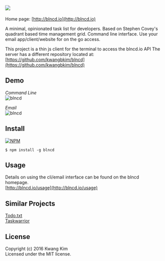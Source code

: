 # ![](http://blncd.io/assets/readme-logo.png)

Home page: [http://blncd.io](http://blncd.io)

A minimal, opinionated task list for developers.  Based on Stephen Covey's quadrant based time management grid.  Command line interface.  Use your email app/client/website for on the go access.

This project is a thin js client for the terminal to access the blncd.io API
The server has a different repository located at: [https://github.com/kwangbkim/blncd](https://github.com/kwangbkim/blncd)

## Demo
*Command Line*  
![blncd](http://blncd.io/assets/blncd-demo.gif)

*Email*  
![blncd](http://blncd.io/assets/email-demo.gif)

## Install

[![NPM](https://nodei.co/npm/blncd.png?downloads=true)](https://nodei.co/npm/blncd/)

```
$ npm install -g blncd
```

## Usage
Details on using the cli/email interface can be found on the blncd homepage.  
[http://blncd.io/usage](http://blncd.io/usage)

## Similar Projects
[Todo.txt](https://github.com/ginatrapani/todo.txt-cli)  
[Taskwarrior](https://taskwarrior.org/)

## License
Copyright (c) 2016 Kwang Kim  
Licensed under the MIT license.
